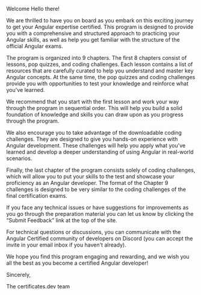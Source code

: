 Welcome
Hello there!

We are thrilled to have you on board as you embark on this exciting journey to get your Angular expertise certified. This program is designed to provide you with a comprehensive and structured approach to practicing your Angular skills, as well as help you get familiar with the structure of the official Angular exams.

The program is organized into 9 chapters. The first 8 chapters consist of lessons, pop quizzes, and coding challenges. Each lesson contains a list of resources that are carefully curated to help you understand and master key Angular concepts. At the same time, the pop quizzes and coding challenges provide you with opportunities to test your knowledge and reinforce what you've learned.

We recommend that you start with the first lesson and work your way through the program in sequential order. This will help you build a solid foundation of knowledge and skills you can draw upon as you progress through the program.

We also encourage you to take advantage of the downloadable coding challenges. They are designed to give you hands-on experience with Angular development. These challenges will help you apply what you've learned and develop a deeper understanding of using Angular in real-world scenarios.

Finally, the last chapter of the program consists solely of coding challenges, which will allow you to put your skills to the test and showcase your proficiency as an Angular developer. The format of the Chapter 9 challenges is designed to be very similar to the coding challenges of the final certification exams.

If you face any technical issues or have suggestions for improvements as you go through the preparation material you can let us know by clicking the “Submit Feedback” link at the top of the site.

For technical questions or discussions, you can communicate with the Angular Certified community of developers on Discord (you can accept the invite in your email inbox if you haven't already).

We hope you find this program engaging and rewarding, and we wish you all the best as you become a certified Angular developer!

Sincerely,

The certificates.dev team